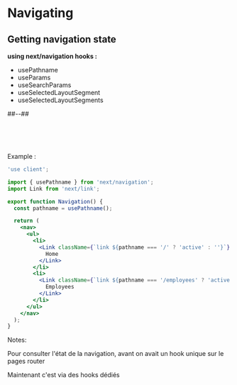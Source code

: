 <!-- .slide: class="two-column with-code " -->

# Navigating

## Getting navigation state

**using next/navigation hooks :**

- usePathname
- useParams
- useSearchParams
- useSelectedLayoutSegment
- useSelectedLayoutSegments

##--##

<br/>
<br/>
<br/>

Example :

```jsx
'use client';

import { usePathname } from 'next/navigation';
import Link from 'next/link';

export function Navigation() {
  const pathname = usePathname();

  return (
    <nav>
      <ul>
        <li>
          <Link className={`link ${pathname === '/' ? 'active' : ''}`} href="/">
            Home
          </Link>
        </li>
        <li>
          <Link className={`link ${pathname === '/employees' ? 'active' : ''}`} href="/employees">
            Employees
          </Link>
        </li>
      </ul>
    </nav>
  );
}
```

Notes:

Pour consulter l'état de la navigation, avant on avait un hook unique sur le pages router

Maintenant c'est via des hooks dédiés
